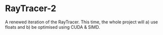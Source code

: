 # RayTracer-2
A renewed iteration of the RayTracer. This time, the whole project will a) use floats and b) be optimised using CUDA &amp; SIMD.
